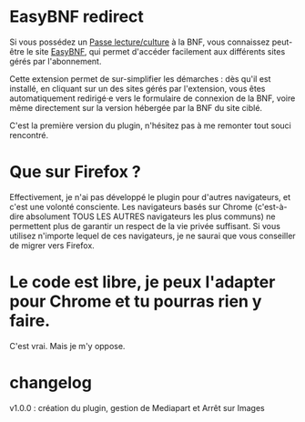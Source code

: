 # EasyBNF redirect

Si vous possédez un [Passe lecture/culture](https://inscriptionbilletterie.bnf.fr/) à la BNF, vous connaissez peut-être 
le site [EasyBNF](https://easybnf.fr/), qui permet d'accéder facilement aux différents sites gérés par l'abonnement.

Cette extension permet de sur-simplifier les démarches : dès qu'il est installé, en cliquant sur un des sites gérés
par l'extension, vous êtes automatiquement redirigé‧e vers le formulaire de connexion de la BNF, voire même directement sur
la version hébergée par la BNF du site ciblé.

C'est la première version du plugin, n'hésitez pas à me remonter tout souci rencontré.

# Que sur Firefox ?

Effectivement, je n'ai pas développé le plugin pour d'autres navigateurs, et c'est une volonté consciente. Les navigateurs basés
sur Chrome (c'est-à-dire absolument TOUS LES AUTRES navigateurs les plus communs) ne permettent plus de garantir un respect de
la vie privée suffisant. Si vous utilisez n'importe lequel de ces navigateurs, je ne saurai que vous conseiller de migrer vers Firefox.

# Le code est libre, je peux l'adapter pour Chrome et tu pourras rien y faire.

C'est vrai. Mais je m'y oppose.

# changelog

v1.0.0 : création du plugin, gestion de Mediapart et Arrêt sur Images

